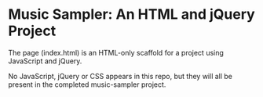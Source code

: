 # Music Sampler: An HTML and jQuery Project

The page (index.html) is an HTML-only scaffold for a project using JavaScript and jQuery.

No JavaScript, jQuery or CSS appears in this repo, but they will all be present in the completed music-sampler project.

